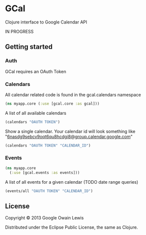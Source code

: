 # GCal

Clojure interface to Google Calendar API

IN PROGRESS

## Getting started

### Auth

GCal requires an OAuth Token

### Calendars

All calendar related code is found in the gcal.calendars namespace

```clojure
(ns myapp.core (:use [gcal.core :as gcal]))
```

A list of all available calendars

```clojure
(calendars "OAUTH TOKEN")
```

Show a single calendar. Your calendar id will look something like "6nasdg9sebcv9oqt6qu8hcdgi8@group.calendar.google.com"

```clojure
(calendars "OAUTH TOKEN" "CALENDAR_ID")
```

### Events

```clojure
(ns myapp.core
  (:use [gcal.events :as events]))
```

A list of all events for a given calendar (TODO date range queries)

```clojure
(events/all "OAUTH TOKEN" "CALENDAR_ID")
```

## License

Copyright © 2013 Google Owain Lewis

Distributed under the Eclipse Public License, the same as Clojure.


